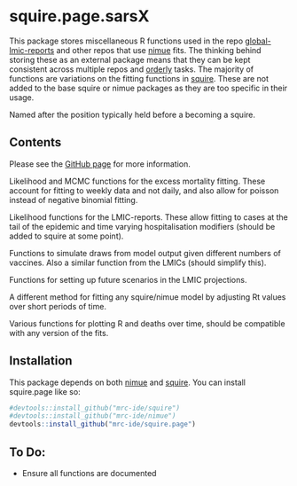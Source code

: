 
<!-- README.md is generated from README.Rmd. Please edit that file -->

# squire.page.sarsX

<!-- badges: start -->
<!-- badges: end -->

This package stores miscellaneous R functions used in the repo
[global-lmic-reports](https://github.com/mrc-ide/global-lmic-reports-orderly)
and other repos that use [nimue](https://github.com/mrc-ide/nimue) fits.
The thinking behind storing these as an external package means that they
can be kept consistent across multiple repos and
[orderly](https://github.com/vimc/orderly) tasks. The majority of
functions are variations on the fitting functions in
[squire](https://github.com/mrc-ide/squire). These are not added to the
base squire or nimue packages as they are too specific in their usage.

Named after the position typically held before a becoming a squire.

## Contents

Please see the [GitHub page](https://mrc-ide.github.io/squire.page/) for
more information.

Likelihood and MCMC functions for the excess mortality fitting. These
account for fitting to weekly data and not daily, and also allow for
poisson instead of negative binomial fitting.

Likelihood functions for the LMIC-reports. These allow fitting to cases
at the tail of the epidemic and time varying hospitalisation modifiers
(should be added to squire at some point).

Functions to simulate draws from model output given different numbers of
vaccines. Also a similar function from the LMICs (should simplify this).

Functions for setting up future scenarios in the LMIC projections.

A different method for fitting any squire/nimue model by adjusting Rt
values over short periods of time.

Various functions for plotting R and deaths over time, should be
compatible with any version of the fits.

## Installation

This package depends on both [nimue](https://github.com/mrc-ide/nimue)
and [squire](https://github.com/mrc-ide/squire). You can install
squire.page like so:

``` r
#devtools::install_github("mrc-ide/squire")
#devtools::install_github("mrc-ide/nimue")
devtools::install_github("mrc-ide/squire.page")
```

## To Do:

-   Ensure all functions are documented
